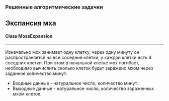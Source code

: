 ### Решенные алгоритмические задачки 

## Экспансия мха
#### Class MossExpansion

---
Изначально мох занимает одну клетку, через одну минуту он распространяется на все соседние клетки, у каждой клетки есть 4 
соседних клетки. При этом в начальной клетке мох погибает, необходимо вычислить сколько клеток будет заражено мхом через 
заданное количество минут.

* Входные данные - натуральное число, количество минут.
* Выходные данные - натуральное число, количество зараженных мхом клеток.
